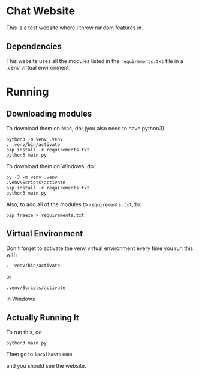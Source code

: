 # Chat Website
This is a test website where I throw random features in.

## Dependencies
This website uses all the modules listed in the `requirements.txt` file in a .venv virtual environment.

# Running
## Downloading modules

To download them on Mac, do: (you also need to have python3)
```
python3 -m venv .venv
. .venv/bin/activate
pip install -r requirements.txt
python3 main.py
```

To download them on Windows, do:
```
py -3 -m venv .venv
.venv\Scripts\activate
pip install -r requirements.txt
python3 main.py
```
Also, to add all of the modules to `requirements.txt`,do:
```
pip freeze > requirements.txt
```

## Virtual Environment
Don't forget to activate the venv virtual environment every time you run this with
```
. .venv/bin/activate
```
or
```
.venv/Scripts/activate
```
in Windows
## Actually Running It
To run this, do 
```
python3 main.py
```
Then go to `localhost:8000`

and you should see the website.
